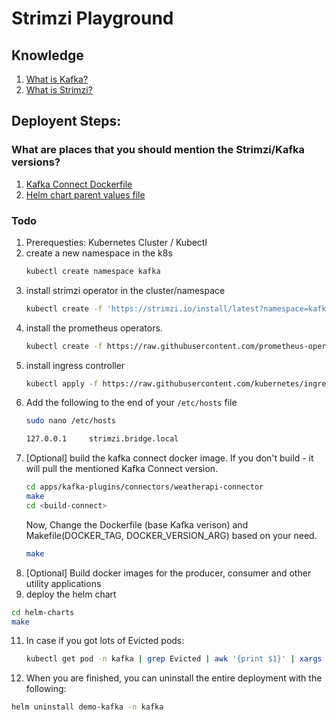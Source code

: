 # Strimzi Playground


## Knowledge
1. [What is Kafka?](./docs/KAFKA.md)
2. [What is Strimzi?](https://strimzi.io/)


## Deployent Steps:

### What are places that you should mention the Strimzi/Kafka versions?
1. [Kafka Connect Dockerfile](build-connect/Dockerfile)
2. [Helm chart parent values file](helm-charts/values.yaml)

### Todo
1. Prerequesties: Kubernetes Cluster / Kubectl 
2. create a new namespace in the k8s
   ```bash
   kubectl create namespace kafka
   ```
3. install strimzi operator in the cluster/namespace
   ```bash
   kubectl create -f 'https://strimzi.io/install/latest?namespace=kafka' -n kafka
   ```
4. install the prometheus operators.
   ```bash
   kubectl create -f https://raw.githubusercontent.com/prometheus-operator/prometheus-operator/master/bundle.yaml -n kafka
   ```
5. install ingress controller
   ```bash
   kubectl apply -f https://raw.githubusercontent.com/kubernetes/ingress-nginx/controller-v1.3.0/deploy/static/provider/cloud/deploy.yaml
   ```
6. Add the following to the end of your `/etc/hosts` file
   ```bash
   sudo nano /etc/hosts
   ```
   ```txt
   127.0.0.1     strimzi.bridge.local
   ```
7. [Optional] build the kafka connect docker image. If you don't build - it will pull the mentioned Kafka Connect version.
   ```bash
   cd apps/kafka-plugins/connectors/weatherapi-connector
   make
   cd <build-connect>
   ```
   Now, Change the Dockerfile (base Kafka verison) and Makefile(DOCKER_TAG, DOCKER_VERSION_ARG) based on your need. 
   ```bash
   make
   ```
8. [Optional] Build docker images for the producer, consumer and other utility applications
9.  deploy the helm chart
   ```bash
   cd helm-charts
   make
   ```
11. In case if you got lots of Evicted pods:
    ```bash
    kubectl get pod -n kafka | grep Evicted | awk '{print $1}' | xargs kubectl delete pod -n kafka
    ```
12. When you are finished, you can uninstall the entire deployment with the following:
   ```bash
   helm uninstall demo-kafka -n kafka
   ```